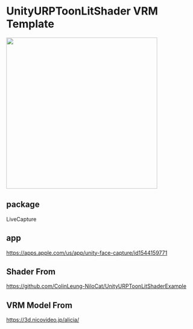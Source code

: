 # UnityURPToonLitShader VRM Template

<a href="https://ibkr.com/referral/zhenwei375"><img src="https://github.com/aizwellenstan/UnityURPToonLitShaderVRMArKitTemplate/blob/master/AliciaPreview.gif" width="400"/></a>

## package
LiveCapture

## app
https://apps.apple.com/us/app/unity-face-capture/id1544159771

## Shader From
https://github.com/ColinLeung-NiloCat/UnityURPToonLitShaderExample

## VRM Model From
https://3d.nicovideo.jp/alicia/
